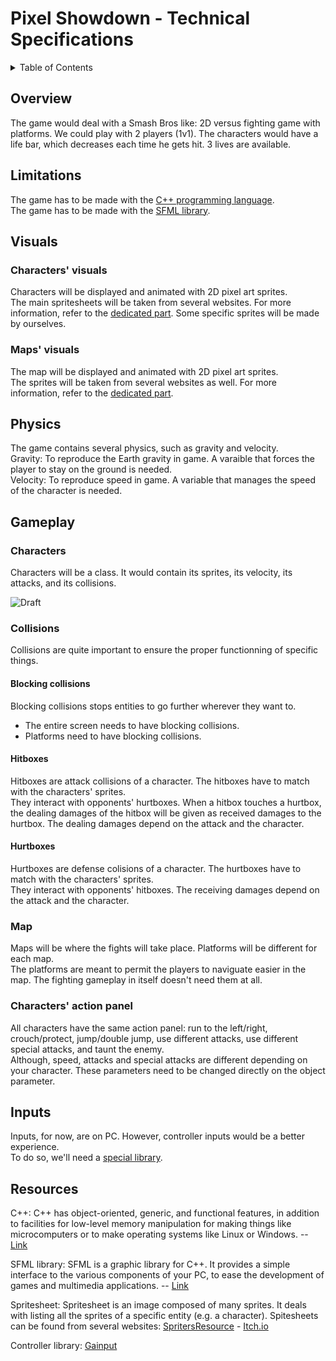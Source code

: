 # Pixel Showdown - Technical Specifications

<details>
<summary> Table of Contents </summary>

- [Pixel Showdown - Technical Specifications](#pixel-showdown---technical-specifications)
  - [Overview](#overview)
  - [Limitations](#limitations)
  - [Visuals](#visuals)
    - [Characters' visuals](#characters-visuals)
    - [Maps' visuals](#maps-visuals)
  - [Physics](#physics)
  - [Gameplay](#gameplay)
    - [Characters](#characters)
    - [Collisions](#collisions)
      - [Blocking collisions](#blocking-collisions)
      - [Hitboxes](#hitboxes)
      - [Hurtboxes](#hurtboxes)
    - [Map](#map)
    - [Characters' action panel](#characters-action-panel)
  - [Inputs](#inputs)
  - [Resources](#resources)

</details>

## Overview

The game would deal with a Smash Bros like: 2D versus fighting game with platforms. We could play with 2 players (1v1).
The characters would have a life bar, which decreases each time he gets hit. 3 lives are available.

## Limitations

The game has to be made with the [C++ programming language](#resources).<br>
The game has to be made with the [SFML library](#resources).<br>

## Visuals

### Characters' visuals

Characters will be displayed and animated with 2D pixel art sprites.<br>
The main spritesheets will be taken from several websites. For more information, refer to the [dedicated part](#resources).
Some specific sprites will be made by ourselves.

### Maps' visuals

The map will be displayed and animated with 2D pixel art sprites.<br>
The sprites will be taken from several websites as well. For more information, refer to the [dedicated part](#resources).

## Physics

The game contains several physics, such as gravity and velocity.<br>
Gravity: To reproduce the Earth gravity in game. A varaible that forces the player to stay on the ground is needed.<br>
Velocity: To reproduce speed in game. A variable that manages the speed of the character is needed.

## Gameplay

### Characters

Characters will be a class. It would contain its sprites, its velocity, its attacks, and its collisions.

![Draft](./img/technicalDraft.png)

### Collisions

Collisions are quite important to ensure the proper functionning of specific things.<br>

#### Blocking collisions

Blocking collisions stops entities to go further wherever they want to.<br>

- The entire screen needs to have blocking collisions.
- Platforms need to have blocking collisions.

#### Hitboxes

Hitboxes are attack collisions of a character. The hitboxes have to match with the characters' sprites.<br>
They interact with opponents' hurtboxes. When a hitbox touches a hurtbox, the dealing damages of the hitbox will be given as received damages to the hurtbox. The dealing damages depend on the attack and the character.

#### Hurtboxes

Hurtboxes are defense colisions of a character. The hurtboxes have to match with the characters' sprites.<br>
They interact with opponents' hitboxes. The receiving damages depend on the attack and the character. 

### Map

Maps will be where the fights will take place. Platforms will be different for each map.<br>
The platforms are meant to permit the players to naviguate easier in the map. The fighting gameplay in itself doesn't need them at all.

### Characters' action panel

All characters have the same action panel: run to the left/right, crouch/protect, jump/double jump, use different attacks, use different special attacks, and taunt the enemy.<br>
Although, speed, attacks and special attacks are different depending on your character. These parameters need to be changed directly on the object parameter.<br>

## Inputs

Inputs, for now, are on PC. However, controller inputs would be a better experience. <br>
To do so, we'll need a [special library](#resources).

## Resources

C++: C++ has object-oriented, generic, and functional features, in addition to facilities for low-level memory manipulation for making things like microcomputers or to make operating systems like Linux or Windows. -- [Link](https://en.wikipedia.org/wiki/C%2B%2B)

SFML library: SFML is a graphic library for C++. It provides a simple interface to the various components of your PC, to ease the development of games and multimedia applications. -- [Link](https://www.sfml-dev.org)

Spritesheet: Spritesheet is an image composed of many sprites. It deals with listing all the sprites of a specific entity (e.g. a character). Spitesheets can be found from several websites: [SpritersResource](https://www.spriters-resource.com) - [Itch.io](https://itch.io)

Controller library: [Gainput](https://gainput.johanneskuhlmann.de)

